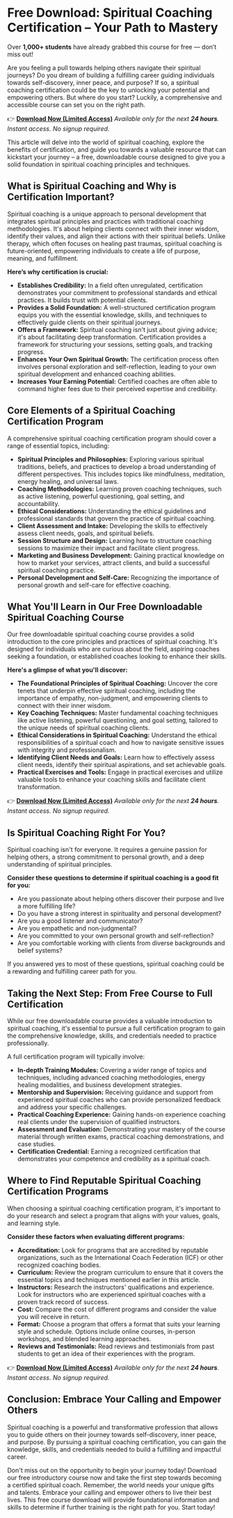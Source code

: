 # Free Download: Spiritual Coaching Certification – Your Path to Mastery

Over **1,000+ students** have already grabbed this course for free — don’t miss out!

Are you feeling a pull towards helping others navigate their spiritual journeys? Do you dream of building a fulfilling career guiding individuals towards self-discovery, inner peace, and purpose? If so, a spiritual coaching certification could be the key to unlocking your potential and empowering others. But where do you start? Luckily, a comprehensive and accessible course can set you on the right path.

👉 **[Download Now (Limited Access)](https://udemywork.com/spiritual-coaching-certification)**
_Available only for the next **24 hours**. Instant access. No signup required._

This article will delve into the world of spiritual coaching, explore the benefits of certification, and guide you towards a valuable resource that can kickstart your journey – a free, downloadable course designed to give you a solid foundation in spiritual coaching principles and techniques.

## What is Spiritual Coaching and Why is Certification Important?

Spiritual coaching is a unique approach to personal development that integrates spiritual principles and practices with traditional coaching methodologies. It's about helping clients connect with their inner wisdom, identify their values, and align their actions with their spiritual beliefs. Unlike therapy, which often focuses on healing past traumas, spiritual coaching is future-oriented, empowering individuals to create a life of purpose, meaning, and fulfillment.

**Here’s why certification is crucial:**

*   **Establishes Credibility:** In a field often unregulated, certification demonstrates your commitment to professional standards and ethical practices. It builds trust with potential clients.
*   **Provides a Solid Foundation:** A well-structured certification program equips you with the essential knowledge, skills, and techniques to effectively guide clients on their spiritual journeys.
*   **Offers a Framework:** Spiritual coaching isn't just about giving advice; it's about facilitating deep transformation. Certification provides a framework for structuring your sessions, setting goals, and tracking progress.
*   **Enhances Your Own Spiritual Growth:** The certification process often involves personal exploration and self-reflection, leading to your own spiritual development and enhanced coaching abilities.
*   **Increases Your Earning Potential:** Certified coaches are often able to command higher fees due to their perceived expertise and credibility.

## Core Elements of a Spiritual Coaching Certification Program

A comprehensive spiritual coaching certification program should cover a range of essential topics, including:

*   **Spiritual Principles and Philosophies:** Exploring various spiritual traditions, beliefs, and practices to develop a broad understanding of different perspectives. This includes topics like mindfulness, meditation, energy healing, and universal laws.
*   **Coaching Methodologies:** Learning proven coaching techniques, such as active listening, powerful questioning, goal setting, and accountability.
*   **Ethical Considerations:** Understanding the ethical guidelines and professional standards that govern the practice of spiritual coaching.
*   **Client Assessment and Intake:** Developing the skills to effectively assess client needs, goals, and spiritual beliefs.
*   **Session Structure and Design:** Learning how to structure coaching sessions to maximize their impact and facilitate client progress.
*   **Marketing and Business Development:** Gaining practical knowledge on how to market your services, attract clients, and build a successful spiritual coaching practice.
*   **Personal Development and Self-Care:** Recognizing the importance of personal growth and self-care for effective coaching.

## What You'll Learn in Our Free Downloadable Spiritual Coaching Course

Our free downloadable spiritual coaching course provides a solid introduction to the core principles and practices of spiritual coaching. It's designed for individuals who are curious about the field, aspiring coaches seeking a foundation, or established coaches looking to enhance their skills.

**Here's a glimpse of what you'll discover:**

*   **The Foundational Principles of Spiritual Coaching:** Uncover the core tenets that underpin effective spiritual coaching, including the importance of empathy, non-judgment, and empowering clients to connect with their inner wisdom.
*   **Key Coaching Techniques:** Master fundamental coaching techniques like active listening, powerful questioning, and goal setting, tailored to the unique needs of spiritual coaching clients.
*   **Ethical Considerations in Spiritual Coaching:** Understand the ethical responsibilities of a spiritual coach and how to navigate sensitive issues with integrity and professionalism.
*   **Identifying Client Needs and Goals:** Learn how to effectively assess client needs, identify their spiritual aspirations, and set achievable goals.
*   **Practical Exercises and Tools:** Engage in practical exercises and utilize valuable tools to enhance your coaching skills and facilitate client transformation.

👉 **[Download Now (Limited Access)](https://udemywork.com/spiritual-coaching-certification)**
_Available only for the next **24 hours**. Instant access. No signup required._

## Is Spiritual Coaching Right For You?

Spiritual coaching isn't for everyone. It requires a genuine passion for helping others, a strong commitment to personal growth, and a deep understanding of spiritual principles.

**Consider these questions to determine if spiritual coaching is a good fit for you:**

*   Are you passionate about helping others discover their purpose and live a more fulfilling life?
*   Do you have a strong interest in spirituality and personal development?
*   Are you a good listener and communicator?
*   Are you empathetic and non-judgmental?
*   Are you committed to your own personal growth and self-reflection?
*   Are you comfortable working with clients from diverse backgrounds and belief systems?

If you answered yes to most of these questions, spiritual coaching could be a rewarding and fulfilling career path for you.

## Taking the Next Step: From Free Course to Full Certification

While our free downloadable course provides a valuable introduction to spiritual coaching, it's essential to pursue a full certification program to gain the comprehensive knowledge, skills, and credentials needed to practice professionally.

A full certification program will typically involve:

*   **In-depth Training Modules:** Covering a wider range of topics and techniques, including advanced coaching methodologies, energy healing modalities, and business development strategies.
*   **Mentorship and Supervision:** Receiving guidance and support from experienced spiritual coaches who can provide personalized feedback and address your specific challenges.
*   **Practical Coaching Experience:** Gaining hands-on experience coaching real clients under the supervision of qualified instructors.
*   **Assessment and Evaluation:** Demonstrating your mastery of the course material through written exams, practical coaching demonstrations, and case studies.
*   **Certification Credential:** Earning a recognized certification that demonstrates your competence and credibility as a spiritual coach.

## Where to Find Reputable Spiritual Coaching Certification Programs

When choosing a spiritual coaching certification program, it's important to do your research and select a program that aligns with your values, goals, and learning style.

**Consider these factors when evaluating different programs:**

*   **Accreditation:** Look for programs that are accredited by reputable organizations, such as the International Coach Federation (ICF) or other recognized coaching bodies.
*   **Curriculum:** Review the program curriculum to ensure that it covers the essential topics and techniques mentioned earlier in this article.
*   **Instructors:** Research the instructors' qualifications and experience. Look for instructors who are experienced spiritual coaches with a proven track record of success.
*   **Cost:** Compare the cost of different programs and consider the value you will receive in return.
*   **Format:** Choose a program that offers a format that suits your learning style and schedule. Options include online courses, in-person workshops, and blended learning approaches.
*   **Reviews and Testimonials:** Read reviews and testimonials from past students to get an idea of their experiences with the program.

👉 **[Download Now (Limited Access)](https://udemywork.com/spiritual-coaching-certification)**
_Available only for the next **24 hours**. Instant access. No signup required._

## Conclusion: Embrace Your Calling and Empower Others

Spiritual coaching is a powerful and transformative profession that allows you to guide others on their journey towards self-discovery, inner peace, and purpose. By pursuing a spiritual coaching certification, you can gain the knowledge, skills, and credentials needed to build a fulfilling and impactful career.

Don't miss out on the opportunity to begin your journey today! Download our free introductory course now and take the first step towards becoming a certified spiritual coach. Remember, the world needs your unique gifts and talents. Embrace your calling and empower others to live their best lives. This free course download will provide foundational information and skills to determine if further training is the right path for you. Start today!
